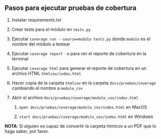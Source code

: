 ## Pasos para ejecutar pruebas de cobertura

1. Instalar requirements.txt
   
2. Crear tests para el módulo en `tests.py`
   
3. Ejecutar `coverage run --source=modulo tests.py` donde `modulo` es el nombre del módulo a testear
   
4. Ejecutar `coverage report -m` para ver el reporte de cobertura en la terminal
   
5. Ejecutar `coverage html` para generar el reporte de cobertura en un archivo HTML `htmlcov/index.html`

6. Hacer copia de la carpeta `htmlcov` en la carpeta `docs/pruebas/coverage` cambiando el nombre a `modulo_cov`

7. Abrir el archivo `docs/pruebas/coverage/modulo_cov/index.html`
   
   1. `open docs/pruebas/coverage/modulo_cov/index.html` en MacOS
   
   2. `start docs/pruebas/coverage/modulo_cov/index.html` en Windows

**NOTA**: Si alguien es capaz de convertir la carpeta htmlcov a un PDF que lo haga saber, por favor.